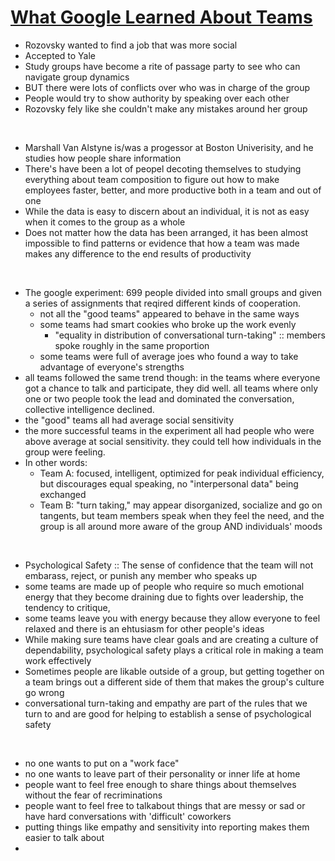 # [What Google Learned About Teams](https://www.nytimes.com/2016/02/28/magazine/what-google-learned-from-its-quest-to-build-the-perfect-team.html)

- Rozovsky wanted to find a job that was more social
- Accepted to Yale
- Study groups have become a rite of passage party to see who can navigate group dynamics
- BUT there were lots of conflicts over who was in charge of the group
- People would try to show authority by speaking over each other 
- Rozovsky fely like she couldn't make any mistakes around her group
<br>

- Marshall Van Alstyne is/was a progessor at Boston Univerisity, and he studies how people share information
- There's have been a lot of peopel decoting themselves to studying everything about team composition to figure out how to make employees faster, better, and more productive both in a team and out of one
- While the data is easy to discern about an individual, it is not  as easy when it comes to the group as a whole
- Does not matter how the data has been arranged, it has been almost impossible to find patterns or evidence that how a team was made makes any difference to the end results of productivity
<br>

- The google experiment: 699 people divided into small groups and given a series of assignments that reqired different kinds of cooperation. 
  - not all the "good teams" appeared to behave in the same ways
  - some teams had smart cookies who broke up the work evenly
      - "equality in distribution of conversational turn-taking" :: members spoke roughly in the same proportion
  - some teams were full of average joes who found a way to take advantage of everyone's strengths
- all teams followed the same trend though: in the teams where everyone got a chance to talk and participate, they did well. all teams where only one or two people took the lead and dominated the conversation, collective intelligence declined. 
- the "good" teams all had average social sensitivity
- the more successful teams in the experiment all had people who were above average at social sensitivity. they could tell how individuals in the group were feeling.
- In other words: 
    - Team A: focused, intelligent, optimized for peak individual efficiency, but discourages equal speaking, no "interpersonal data" being exchanged
    - Team B: "turn taking," may appear disorganized, socialize and go on tangents, but team members speak when they feel the need, and the group is all around more aware of the group AND individuals' moods
<br>

- Psychological Safety :: The sense of confidence that the team will not embarass, reject, or punish any member who speaks up
- some teams are made up of people who require so much emotional energy that they become draining due to fights over leadership, the tendency to critique, 
- some teams leave you with energy because they allow everyone to feel relaxed and there is an ehtusiasm for other people's ideas
- While making sure teams have clear goals and are creating a culture of dependability, psychological safety plays a critical role in making a team work effectively
- Sometimes people are likable outside of a group, but getting together on a team brings out a different side of them that makes the group's culture go wrong
- conversational turn-taking and empathy are part of the rules that we turn to and are good for helping to establish a sense of psychological safety
<br>

- no one wants to put on a "work face"
- no one wants to leave part of their personality or inner life at home
- people want to feel free enough to share things about themselves without the fear of recriminations
- people want to feel free to talkabout things that are messy or sad or have hard conversations with 'difficult' coworkers
- putting things like empathy and sensitivity into reporting makes them easier to talk about
- 